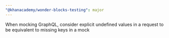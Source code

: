 ```yaml
---
"@khanacademy/wonder-blocks-testing": major
---
```


When mocking GraphQL, consider explicit undefined values in a request to be equivalent to missing keys in a mock
